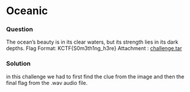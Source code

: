 # Oceanic
### Question
The ocean’s beauty is in its clear waters, but its strength lies in its dark depths.
Flag Format: KCTF{S0m3th1ng_h3re}
Attachment : [challenge.tar](https://drive.google.com/file/d/1zRNxWLBWDu7TiHAdxQrT_pRv8pR_bDqM/view?usp=sharing)

### Solution
in this challenge we had to first find the clue from the image and then the final flag from the .wav audio file.
